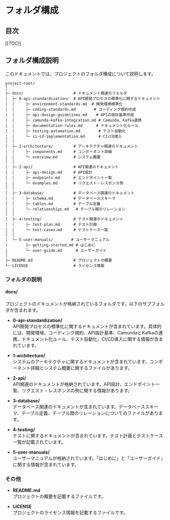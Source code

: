 # フォルダ構成

## 目次
[[_TOC_]]

## フォルダ構成説明

このドキュメントでは、プロジェクトのフォルダ構成について説明します。

```
project-root/
│
├─ docs/                      # ドキュメント関連のフォルダ
│  ├─ 0-api-standardization/  # API開発プロセスの標準化に関するドキュメント
│  │     ├─ environment-standards.md  # 開発環境標準化
│  │     ├─ coding-standards.md        # コーディング規約作成
│  │     ├─ api-design-guidelines.md    # APIの設計基準作成
│  │     ├─ camunda-kafka-integration.md # Camunda、Kafka連携
│  │     ├─ documentation-rules.md      # ドキュメント化ルール
│  │     ├─ testing-automation.md        # テスト自動化
│  │     └─ ci-cd-implementation.md      # CI/CD導入
│  │
│  ├─ 1-architecture/         # アーキテクチャ関連のドキュメント
│  │     ├─ components.md     # コンポーネント詳細
│  │     └─ overview.md       # システム概要
│  │
│  ├─ 2-api/                  # API関連のドキュメント
│  │     ├─ api-design.md     # API設計
│  │     ├─ endpoints.md      # エンドポイント一覧
│  │     └─ examples.md       # リクエスト・レスポンス例
│  │
│  ├─ 3-database/             # データベース関連のドキュメント
│  │     ├─ schema.md         # データベーススキーマ
│  │     ├─ tables.md         # テーブル定義
│  │     └─ relationships.md   # テーブル間のリレーション
│  │
│  ├─ 4-testing/              # テスト関連のドキュメント
│  │     ├─ test-plan.md      # テスト計画
│  │     └─ test-cases.md     # テストケース一覧
│  │
│  └─ 5-user-manuals/        # ユーザーマニュアル
│        ├─ getting-started.md # はじめに
│        └─ user-guide.md      # ユーザーガイド
│
├─ README.md                  # プロジェクトの概要
└─ LICENSE                    # ライセンス情報
```

### フォルダの説明

#### docs/
プロジェクトのドキュメントが格納されているフォルダです。以下のサブフォルダが含まれます。

- **0-api-standardization/**  
  API開発プロセスの標準化に関するドキュメントが含まれています。具体的には、開発環境、コーディング規約、API設計基準、CamundaとKafkaの連携、ドキュメント化ルール、テスト自動化、CI/CD導入に関する情報が含まれています。

- **1-architecture/**  
  システムのアーキテクチャに関するドキュメントが含まれています。コンポーネント詳細とシステム概要に関するファイルがあります。

- **2-api/**  
  API関連のドキュメントが格納されています。API設計、エンドポイント一覧、リクエスト・レスポンスの例に関する情報があります。

- **3-database/**  
  データベース関連のドキュメントが含まれています。データベーススキーマ、テーブル定義、テーブル間のリレーションについてのファイルがあります。

- **4-testing/**  
  テストに関するドキュメントが含まれています。テスト計画とテストケース一覧が記載されています。

- **5-user-manuals/**  
  ユーザーマニュアルが格納されています。「はじめに」と「ユーザーガイド」に関する情報が含まれています。

### その他
- **README.md**  
  プロジェクトの概要を記載するファイルです。

- **LICENSE**  
  プロジェクトのライセンス情報を記載するファイルです。
